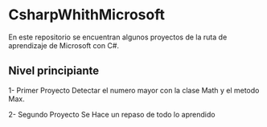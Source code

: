 # CsharpWhithMicrosoft
En este repositorio se encuentran algunos proyectos de la ruta de aprendizaje de Microsoft con C#.
## Nivel principiante

1- Primer Proyecto
Detectar el numero mayor con la clase Math y el metodo Max.

2- Segundo Proyecto
Se Hace un repaso de todo lo aprendido
